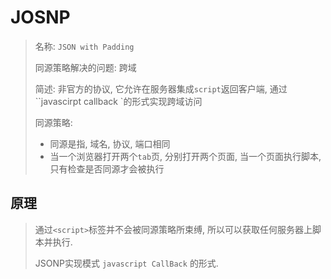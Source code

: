 # JOSNP

> 名称: `JSON with Padding`
>
> 同源策略解决的问题:  跨域
>
> 简述: 非官方的协议, 它允许在服务器集成`script`返回客户端, 通过``javascirpt callback `的形式实现跨域访问
>
> 同源策略:
>
> - 同源是指, 域名, 协议, 端口相同
> - 当一个浏览器打开两个`tab`页,  分别打开两个页面, 当一个页面执行脚本, 只有检查是否同源才会被执行

## 原理

> 通过`<script>`标签并不会被同源策略所束缚, 所以可以获取任何服务器上脚本并执行.
>
> JSONP实现模式  `javascript CallBack`   的形式.
